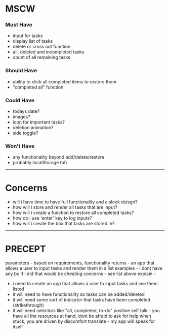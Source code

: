 # MSCW
### Must Have
* input for tasks
* display list of tasks
* delete or cross out function
* all, deleted and incompleted tasks
* count of all remaining tasks

### Should Have
* ability to click all completed items to restore them
* "completed all" function

### Could Have
* todays date?
* images?
* icon for important tasks?
* deletion animation?
* side toggle?

### Won't Have
* any functionality beyond add/delete/restore
* probably localStorage tbh

---

# Concerns
* will i have time to have full functionality and a sleek deisgn?
* how will i store and render all tasks that are input?
* how will i create a function to restore all completed tasks?
* how do i use 'enter' key to log inputs?
* how will i create the box that tasks are stored in?

---

# PRECEPT
parameters - based on requirements, functionality 
returns - an app that allows a user to input tasks and render them in a list
examples - i dont have any bc if i did that would be cheating
concerns - see list above
explain - 
* i need to create an app that allows a user to input tasks and see them listed
* it will need to have functionality so tasks can be added/deleted
* it will need some sort of indicator that tasks have been completed (strikethrough)
* it will need selectors like "all, completed, to-do"
positive self talk - you have all the resources at hand, dont be afraid to ask for help when stuck, you are driven by discomfort
translate - my app will speak for itself 
